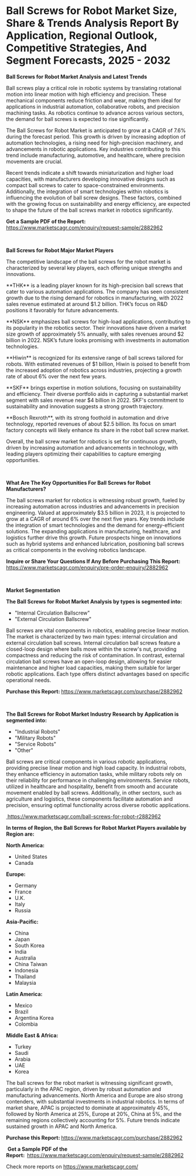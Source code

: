<p><h1>Ball Screws for Robot Market Size, Share & Trends Analysis Report By Application, Regional Outlook, Competitive Strategies, And Segment Forecasts, 2025 - 2032</h1></p><p><strong>Ball Screws for Robot Market Analysis and Latest Trends</strong></p>
<p><p>Ball screws play a critical role in robotic systems by translating rotational motion into linear motion with high efficiency and precision. These mechanical components reduce friction and wear, making them ideal for applications in industrial automation, collaborative robots, and precision machining tasks. As robotics continue to advance across various sectors, the demand for ball screws is expected to rise significantly.</p><p>The Ball Screws for Robot Market is anticipated to grow at a CAGR of 7.6% during the forecast period. This growth is driven by increasing adoption of automation technologies, a rising need for high-precision machinery, and advancements in robotic applications. Key industries contributing to this trend include manufacturing, automotive, and healthcare, where precision movements are crucial.</p><p>Recent trends indicate a shift towards miniaturization and higher load capacities, with manufacturers developing innovative designs such as compact ball screws to cater to space-constrained environments. Additionally, the integration of smart technologies within robotics is influencing the evolution of ball screw designs. These factors, combined with the growing focus on sustainability and energy efficiency, are expected to shape the future of the ball screws market in robotics significantly.</p></p>
<p><strong>Get a Sample PDF of the Report:&nbsp;</strong> <a href="https://www.marketscagr.com/enquiry/request-sample/2882962?utm_campaign=3201&utm_medium=2&utm_source=Github&utm_content=ia&utm_term=13032025&utm_id=ball-screws-for-robot">https://www.marketscagr.com/enquiry/request-sample/2882962</a></p>
<p>&nbsp;</p>
<p><strong>Ball Screws for Robot Major Market Players</strong></p>
<p><p>The competitive landscape of the ball screws for the robot market is characterized by several key players, each offering unique strengths and innovations. </p><p>**THK** is a leading player known for its high-precision ball screws that cater to various automation applications. The company has seen consistent growth due to the rising demand for robotics in manufacturing, with 2022 sales revenue estimated at around $1.2 billion. THK’s focus on R&D positions it favorably for future advancements.</p><p>**NSK** emphasizes ball screws for high-load applications, contributing to its popularity in the robotics sector. Their innovations have driven a market size growth of approximately 5% annually, with sales revenues around $2 billion in 2022. NSK’s future looks promising with investments in automation technologies.</p><p>**Hiwin** is recognized for its extensive range of ball screws tailored for robots. With estimated revenues of $1 billion, Hiwin is poised to benefit from the increased adoption of robotics across industries, projecting a growth rate of about 6% over the next few years.</p><p>**SKF** brings expertise in motion solutions, focusing on sustainability and efficiency. Their diverse portfolio aids in capturing a substantial market segment with sales revenue near $4 billion in 2022. SKF's commitment to sustainability and innovation suggests a strong growth trajectory.</p><p>**Bosch Rexroth**, with its strong foothold in automation and drive technology, reported revenues of about $2.5 billion. Its focus on smart factory concepts will likely enhance its share in the robot ball screw market.</p><p>Overall, the ball screw market for robotics is set for continuous growth, driven by increasing automation and advancements in technology, with leading players optimizing their capabilities to capture emerging opportunities.</p></p>
<p>&nbsp;</p>
<p><strong>What Are The Key Opportunities For Ball Screws for Robot Manufacturers?</strong></p>
<p><p>The ball screws market for robotics is witnessing robust growth, fueled by increasing automation across industries and advancements in precision engineering. Valued at approximately $3.5 billion in 2023, it is projected to grow at a CAGR of around 6% over the next five years. Key trends include the integration of smart technologies and the demand for energy-efficient solutions. The expanding applications in manufacturing, healthcare, and logistics further drive this growth. Future prospects hinge on innovations such as hybrid systems and enhanced lubrication, positioning ball screws as critical components in the evolving robotics landscape.</p></p>
<p><strong>Inquire or Share Your Questions If Any Before Purchasing This Report:</strong> <a href="https://www.marketscagr.com/enquiry/pre-order-enquiry/2882962?utm_campaign=3201&utm_medium=2&utm_source=Github&utm_content=ia&utm_term=13032025&utm_id=ball-screws-for-robot">https://www.marketscagr.com/enquiry/pre-order-enquiry/2882962</a></p>
<p>&nbsp;</p>
<p><strong>Market Segmentation</strong></p>
<p><strong>The Ball Screws for Robot Market Analysis by types is segmented into:</strong></p>
<p><ul><li>"Internal Circulation Ballscrew"</li><li>"External Circulation Ballscrew"</li></ul></p>
<p><p>Ball screws are vital components in robotics, enabling precise linear motion. The market is characterized by two main types: internal circulation and external circulation ball screws. Internal circulation ball screws feature a closed-loop design where balls move within the screw's nut, providing compactness and reducing the risk of contamination. In contrast, external circulation ball screws have an open-loop design, allowing for easier maintenance and higher load capacities, making them suitable for larger robotic applications. Each type offers distinct advantages based on specific operational needs.</p></p>
<p><strong>Purchase this Report:&nbsp;</strong><a href="https://www.marketscagr.com/purchase/2882962?utm_campaign=3201&utm_medium=2&utm_source=Github&utm_content=ia&utm_term=13032025&utm_id=ball-screws-for-robot">https://www.marketscagr.com/purchase/2882962</a></p>
<p>&nbsp;</p>
<p><strong>The Ball Screws for Robot Market Industry Research by Application is segmented into:</strong></p>
<p><ul><li>"Industrial Robots"</li><li>"Military Robots"</li><li>"Service Robots"</li><li>"Other"</li></ul></p>
<p><p>Ball screws are critical components in various robotic applications, providing precise linear motion and high load capacity. In industrial robots, they enhance efficiency in automation tasks, while military robots rely on their reliability for performance in challenging environments. Service robots, utilized in healthcare and hospitality, benefit from smooth and accurate movement enabled by ball screws. Additionally, in other sectors, such as agriculture and logistics, these components facilitate automation and precision, ensuring optimal functionality across diverse robotic applications.</p></p>
<p><a href="https://www.marketscagr.com/ball-screws-for-robot-r2882962?utm_campaign=3201&utm_medium=2&utm_source=Github&utm_content=ia&utm_term=13032025&utm_id=ball-screws-for-robot">&nbsp;https://www.marketscagr.com/ball-screws-for-robot-r2882962</a></p>
<p><strong>In terms of Region, the Ball Screws for Robot Market Players available by Region are:</strong></p>
<p>
    <p> <strong> North America: </strong>
        <ul>
            <li>United States</li>
            <li>Canada</li>
        </ul>
        </p> 
    <p> <strong> Europe: </strong>
        <ul>
            <li>Germany</li>
            <li>France</li>
            <li>U.K.</li>
            <li>Italy</li>
            <li>Russia</li>
        </ul>
        </p> 
    <p> <strong> Asia-Pacific: </strong>
        <ul>
            <li>China</li>
            <li>Japan</li>
            <li>South Korea</li>
            <li>India</li>
            <li>Australia</li>
            <li>China Taiwan</li>
            <li>Indonesia</li>
            <li>Thailand</li>
            <li>Malaysia</li>
        </ul>
        </p> 
    <p> <strong> Latin America: </strong>
        <ul>
            <li>Mexico</li>
            <li>Brazil</li>
            <li>Argentina Korea</li>
            <li>Colombia</li>
        </ul>
        </p> 
    <p> <strong> Middle East & Africa: </strong>
        <ul>
            <li>Turkey</li>
            <li>Saudi</li>
            <li>Arabia</li>
            <li>UAE</li>
            <li>Korea</li>
        </ul>
    </p>
    </p>
<p><p>The ball screws for the robot market is witnessing significant growth, particularly in the APAC region, driven by robust automation and manufacturing advancements. North America and Europe are also strong contenders, with substantial investments in industrial robotics. In terms of market share, APAC is projected to dominate at approximately 45%, followed by North America at 25%, Europe at 20%, China at 5%, and the remaining regions collectively accounting for 5%. Future trends indicate sustained growth in APAC and North America.</p></p>
<p><strong>Purchase this Report: </strong><a href="https://www.marketscagr.com/purchase/2882962?utm_campaign=3201&utm_medium=2&utm_source=Github&utm_content=ia&utm_term=13032025&utm_id=ball-screws-for-robot">https://www.marketscagr.com/purchase/2882962</a></p>
<p>&nbsp;<strong>Get a Sample PDF of the Report:&nbsp;&nbsp;</strong><a href="https://www.marketscagr.com/enquiry/request-sample/2882962?utm_campaign=3201&utm_medium=2&utm_source=Github&utm_content=ia&utm_term=13032025&utm_id=ball-screws-for-robot">https://www.marketscagr.com/enquiry/request-sample/2882962</a></p>
<p><strong></strong></p>
<p>Check more reports on <a href="https://www.marketscagr.com/?utm_campaign=3201&utm_medium=2&utm_source=Github&utm_content=ia&utm_term=13032025&utm_id=ball-screws-for-robot">https://www.marketscagr.com/</a></p>